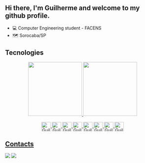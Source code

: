 ## Hi there, I'm Guilherme and welcome to my github profile.

- 💻 Computer Engineering student - FACENS
- 🗺️ Sorocaba/SP

## Tecnologies

<div align="center"> 
  <a href="https://github.com/GuilhermeSaracura">
  <img height="175em" src="https://github-readme-stats.vercel.app/api?username=GuilhermeSaracura&show_icons=true&theme=dark"/>
  <img height="175em" src="https://github-readme-stats.vercel.app/api/top-langs/?username=GuilhermeSaracura&layout=compact&theme=dark&langs_count=10"/>
</div>
<br>
<div style="display: inline_block" align="center">
  <img align="center" alt="Guilherme-CSharp" width="30" src="https://cdn.jsdelivr.net/gh/devicons/devicon/icons/csharp/csharp-original.svg" />
  <img align="center" alt="Guilherme-HTML" width="30" src="https://cdn.jsdelivr.net/gh/devicons/devicon/icons/html5/html5-original.svg" />
  <img align="center" alt="Guilherme-CSS" width="30" src="https://cdn.jsdelivr.net/gh/devicons/devicon/icons/css3/css3-original.svg" />
  <img align="center" alt="Guilherme-JavaScript" width="30" src="https://cdn.jsdelivr.net/gh/devicons/devicon/icons/javascript/javascript-original.svg" />
  <img align="center" alt="Guilherme-Java" width="30" src="https://cdn.jsdelivr.net/gh/devicons/devicon/icons/java/java-original.svg" />
  <img align="center" alt="Guilherme-VueJS" width="30" src="https://cdn.jsdelivr.net/gh/devicons/devicon/icons/vuejs/vuejs-original.svg" />
  <img align="center" alt="Guilherme-TypeScript" width="30" src="https://cdn.jsdelivr.net/gh/devicons/devicon/icons/typescript/typescript-original.svg" />
  <img align="center" alt="Guilherme-React" width="30" src="https://cdn.jsdelivr.net/gh/devicons/devicon/icons/react/react-original.svg" />
</div>

## Contacts
  <div>
    <a href="https://www.linkedin.com/in/guilhermesaracura/" target="_blank"><img src="https://img.shields.io/badge/-LinkedIn-%230077B5?style=for-the-badge&logo=linkedin&logoColor=white" target="_blank"></a>
    <a href = "mailto:guilhermesaracura@gmail.com"><img src="https://img.shields.io/badge/Gmail-D14836?style=for-the-badge&logo=gmail&logoColor=white" target="_blank"></a>
  </div>
